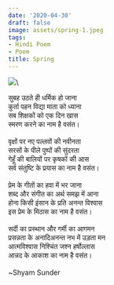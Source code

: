 ```yaml
---
date: '2020-04-30'
draft: false
image: assets/spring-1.jpeg
tags:
- Hindi Poem
- Poem
title: Spring
---
```

[![](https://blogger.googleusercontent.com/img/b/R29vZ2xl/AVvXsEh8NHzUlGP5y_Qrq294KfIojyvrR-4nrzPUIPCagDBWgTH7ziC2v5xp8OlITKoqwqpzUhswKLiWSgdguP6lqZLGGzE_dq3jLxUxn8pda2L4ksBXTQPZDN1H_wG4NzbhPgzxMPz7lcm50Xzvjx4DanjdmJvksu9ek6cdlF_52U_CBYe6kRSSfnGNOvAniVxy/s320/IMG_20210213_112948.jpg)](https://blogger.googleusercontent.com/img/b/R29vZ2xl/AVvXsEh8NHzUlGP5y_Qrq294KfIojyvrR-4nrzPUIPCagDBWgTH7ziC2v5xp8OlITKoqwqpzUhswKLiWSgdguP6lqZLGGzE_dq3jLxUxn8pda2L4ksBXTQPZDN1H_wG4NzbhPgzxMPz7lcm50Xzvjx4DanjdmJvksu9ek6cdlF_52U_CBYe6kRSSfnGNOvAniVxy/s3264/IMG_20210213_112948.jpg)\
  
सुबह उठते ही धर्मिक हो जाना\
कुर्ता पहन विद्या माता को ध्याना\
सब शिक्षकों को एक दिन खास\
स्मरण करने का नाम है वसंत।\
  \
वृक्षों पर नए पल्लवों की नवीनता\
सरसों के पीले पुष्पों की सुंदरता\
गेहूँ की बालियों पर कृषकों की आस\
सर्व संतुष्टि के प्रयास का नाम है वसंत।\
  \
प्रेम के गीतों का हवा में भर जाना\
शब्द और संगीत का अर्थ समझ में आना\
होना किसी इंसान के प्रति अनन्त विश्वास\
इस प्रेम के मिठास का नाम है वसंत।\
  \
सर्दी का प्रस्थान और गर्मी का आगमन\
प्रसन्नता के अनादिअनन्त नभ में उड़ता मन\
आत्मविश्वास निश्चिंत जश्न हर्षोल्लास\
आन्नद के आकाश का नाम है वसंत।\
  \
~Shyam Sunder